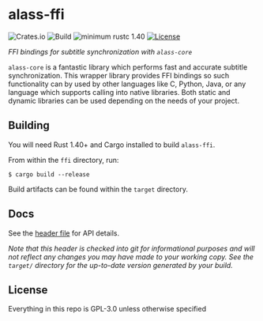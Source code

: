 # alass-ffi

![Crates.io](https://img.shields.io/crates/v/alass-util)
![Build](https://github.com/Wsiegenthaler/alass-ffi/workflows/Build/badge.svg)
![minimum rustc 1.40](https://img.shields.io/badge/rustc-1.40+-red.svg)
[![License](https://img.shields.io/badge/License-GPL--3.0-blue.svg)](https://opensource.org/licenses/GPL-3.0)

*FFI bindings for subtitle synchronization with `alass-core`*

`alass-core` is a fantastic library which performs fast and accurate subtitle synchronization. This wrapper library provides FFI bindings so such functionality can by used by other languages like C, Python, Java, or any language which supports calling into native libraries. Both static and dynamic libraries can be used depending on the needs of your project.

## Building

You will need Rust 1.40+ and Cargo installed to build `alass-ffi`.

From within the `ffi` directory, run:
```shell
$ cargo build --release
```
Build artifacts can be found within the `target` directory.

## Docs

See the [header file](https://github.com/wsiegenthaler/alass-ffi/tree/master/dist/alass.h) for API details.

*Note that this header is checked into git for informational purposes and will not reflect any changes you may have made to your working copy. See the `target/` directory for the up-to-date version generated by your build.*

## License

Everything in this repo is GPL-3.0 unless otherwise specified
